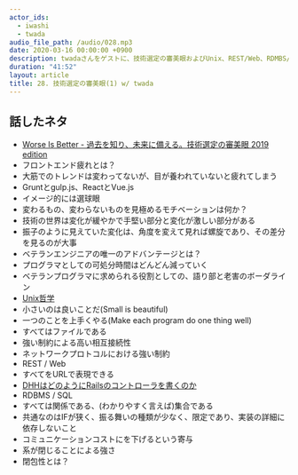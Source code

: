 ```yaml
---
actor_ids:
  - iwashi
  - twada
audio_file_path: /audio/028.mp3
date: 2020-03-16 00:00:00 +0900
description: twadaさんをゲストに、技術選定の審美眼およびUnix、REST/Web、RDMBS/SQLの共通点について語っていただいたエピソードです。
duration: "41:52"
layout: article
title: 28. 技術選定の審美眼(1) w/ twada
---
```


## 話したネタ

- [Worse Is Better - 過去を知り、未来に備える。技術選定の審美眼 2019 edition](https://speakerdeck.com/twada/worse-is-better-understanding-the-spiral-of-technologies-2019-edition)
- フロントエンド疲れとは？
- 大筋でのトレンドは変わってないが、目が養われていないと疲れてしまう
- Gruntとgulp.js、ReactとVue.js
- イメージ的には選球眼
- 変わるもの、変わらないものを見極めるモチベーションは何か？
- 技術の世界は変化が緩やかで手堅い部分と変化が激しい部分がある
- 振子のように見えていた変化は、角度を変えて見れば螺旋であり、その差分を見るのが大事
- ベテランエンジニアの唯一のアドバンテージとは？
- プログラマとしての可処分時間はどんどん減っていく
- ベテランプログラマに求められる役割としての、語り部と老害のボーダライン
- [Unix哲学](https://www.amazon.co.jp/dp/4274064069)
- 小さいのは良いことだ(Small is beautiful)
- 一つのことを上手くやる(Make each program do one thing well)
- すべてはファイルである
- 強い制約による高い相互接続性
- ネットワークプロトコルにおける強い制約
- REST / Web
- すべてをURLで表現できる
- [DHHはどのようにRailsのコントローラを書くのか](https://postd.cc/how-dhh-organizes-his-rails-controllers/)
- RDBMS / SQL
- すべては関係である、(わかりやすく言えば)集合である
- 共通なのはIFが狭く、振る舞いの種類が少なく、限定であり、実装の詳細に依存しないこと
- コミュニケーションコストにを下げるという寄与
- 系が閉じることによる強さ
- 閉包性とは？
